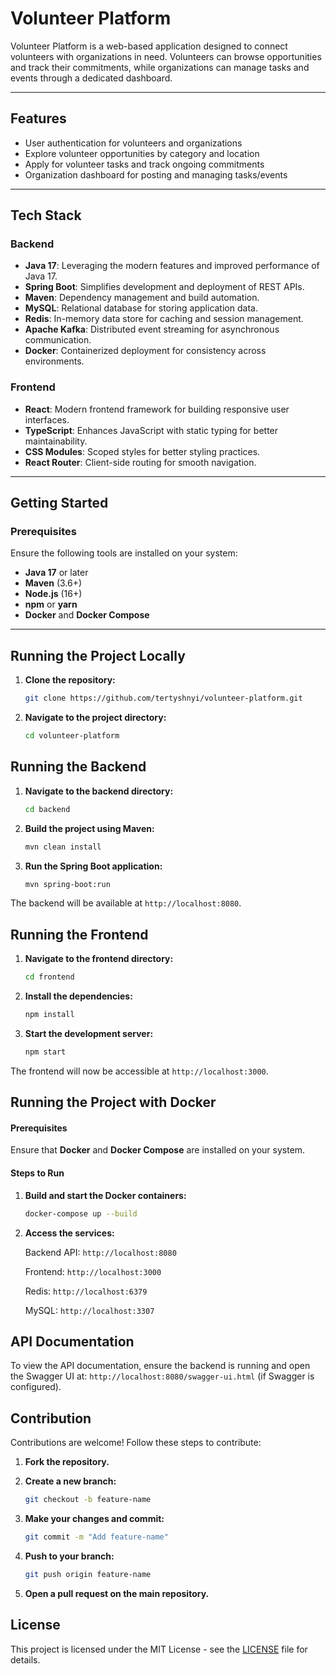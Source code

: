 ﻿# Volunteer Platform

Volunteer Platform is a web-based application designed to connect volunteers with organizations in need. Volunteers can browse opportunities and track their commitments, while organizations can manage tasks and events through a dedicated dashboard.

---

## **Features**
- User authentication for volunteers and organizations
- Explore volunteer opportunities by category and location
- Apply for volunteer tasks and track ongoing commitments
- Organization dashboard for posting and managing tasks/events

---

## **Tech Stack**

### **Backend**
- **Java 17**: Leveraging the modern features and improved performance of Java 17.
- **Spring Boot**: Simplifies development and deployment of REST APIs.
- **Maven**: Dependency management and build automation.
- **MySQL**: Relational database for storing application data.
- **Redis**: In-memory data store for caching and session management.
- **Apache Kafka**: Distributed event streaming for asynchronous communication.
- **Docker**: Containerized deployment for consistency across environments.

### **Frontend**
- **React**: Modern frontend framework for building responsive user interfaces.
- **TypeScript**: Enhances JavaScript with static typing for better maintainability.
- **CSS Modules**: Scoped styles for better styling practices.
- **React Router**: Client-side routing for smooth navigation.

---

## **Getting Started**

### **Prerequisites**
Ensure the following tools are installed on your system:
- **Java 17** or later
- **Maven** (3.6+)
- **Node.js** (16+)
- **npm** or **yarn**
- **Docker** and **Docker Compose**

---

## **Running the Project Locally**

1. **Clone the repository:**

    ```bash
    git clone https://github.com/tertyshnyi/volunteer-platform.git
    ```

2. **Navigate to the project directory:**

    ```bash
    cd volunteer-platform
    ```
## **Running the Backend**

1. **Navigate to the backend directory:**

    ```bash
    cd backend
    ```

2. **Build the project using Maven:**

    ```bash
    mvn clean install
    ```

3. **Run the Spring Boot application:**

    ```bash
    mvn spring-boot:run
    ```

The backend will be available at `http://localhost:8080`.

## **Running the Frontend**

1. **Navigate to the frontend directory:**

    ```bash
    cd frontend
    ```
2. **Install the dependencies:**

   ```bash
   npm install
   ``` 

3. **Start the development server:**

   ```bash
   npm start
   ``` 

The frontend will now be accessible at `http://localhost:3000`.

## **Running the Project with Docker**

#### **Prerequisites**
Ensure that **Docker** and **Docker Compose** are installed on your system.

#### **Steps to Run**

1. **Build and start the Docker containers:**
   ```bash
   docker-compose up --build
   ```

2. **Access the services:**
   
   Backend API: `http://localhost:8080`
   
   Frontend: `http://localhost:3000`
   
   Redis: `http://localhost:6379`
   
   MySQL: `http://localhost:3307`

## API Documentation
To view the API documentation, ensure the backend is running and open the Swagger UI at: `http://localhost:8080/swagger-ui.html` (if Swagger is configured).

## Contribution
Contributions are welcome! Follow these steps to contribute:

1. **Fork the repository.**

2. **Create a new branch:**
   ```bash
   git checkout -b feature-name
   ```

3. **Make your changes and commit:**
   ```bash
   git commit -m "Add feature-name"
   ```

4. **Push to your branch:**
   ```bash
   git push origin feature-name
   ```

5. **Open a pull request on the main repository.**
   
## License
This project is licensed under the MIT License - see the [LICENSE](LICENSE) file for details.
